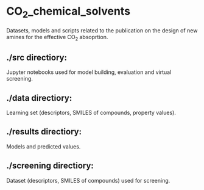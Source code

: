 # CO<sub>2</sub>_chemical_solvents
Datasets, models and scripts related to the publication on the design of new amines for the effective CO<sub>2</sub> absoprtion.
## ./src directiory: 
Jupyter notebooks used for model building, evaluation and virtual screening.
## ./data directiory: 
Learning set (descriptors, SMILES of compounds, property values).
## ./results directiory: 
Models and predicted values.
## ./screening directiory: 
Dataset (descriptors, SMILES of compounds) used for screening.

